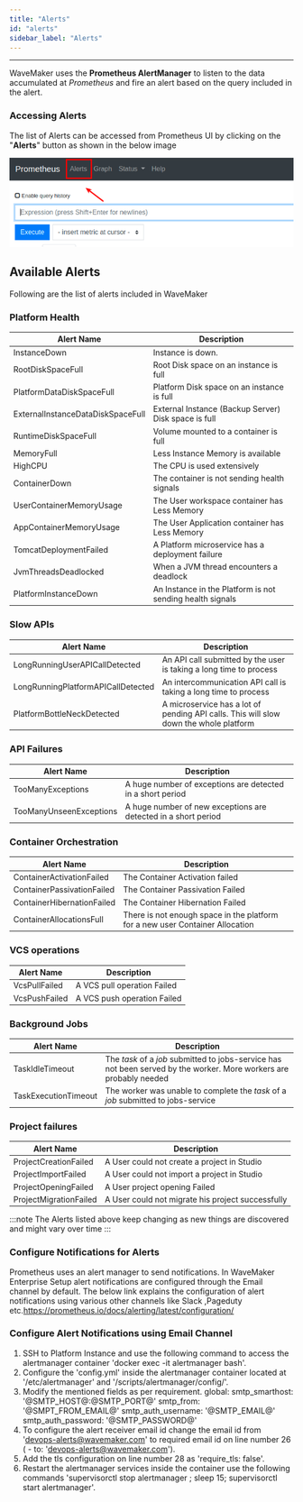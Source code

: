 ```yaml
---
title: "Alerts"
id: "alerts"
sidebar_label: "Alerts"
---
```

---

WaveMaker uses the **Prometheus AlertManager** to listen to the data accumulated at *Prometheus* and fire an alert based on the query included in the alert.

### Accessing Alerts

The list of Alerts can be accessed from Prometheus UI by clicking on the "**Alerts**" button as shown in the below image

[![Prometheus UI Alert Button](/learn/assets/wme-setup/wme-observability/prometheus/prometheus-alert-button-click.png)](/learn/assets/wme-setup/wme-observability/prometheus/prometheus-alert-button-click.png)

## Available Alerts

Following are the list of alerts included in WaveMaker

### Platform Health

| Alert Name | Description |
| ----------- | ----------- |
| InstanceDown | Instance is down. |
| RootDiskSpaceFull | Root Disk space on an instance is full |
| PlatformDataDiskSpaceFull | Platform Disk space on an instance is full |
| ExternalInstanceDataDiskSpaceFull | External Instance (Backup Server) Disk space is full |
| RuntimeDiskSpaceFull | Volume mounted to a container is full |
| MemoryFull | Less Instance Memory is available |
| HighCPU | The CPU is used extensively |
| ContainerDown | The container is not sending health signals |
| UserContainerMemoryUsage | The User workspace container has Less Memory |
| AppContainerMemoryUsage | The User Application container has Less Memory |
| TomcatDeploymentFailed | A Platform microservice has a deployment failure |
| JvmThreadsDeadlocked | When a JVM thread encounters a deadlock |
| PlatformInstanceDown | An Instance in the Platform is not sending health signals |

### Slow APIs

| Alert Name | Description |
| ----------- | ----------- |
| LongRunningUserAPICallDetected | An API call submitted by the user is taking a long time to process |
| LongRunningPlatformAPICallDetected | An intercommunication API call is taking a long time to process |
| PlatformBottleNeckDetected | A microservice has a lot of pending API calls. This will slow down the whole platform |

### API Failures

| Alert Name | Description |
| ----------- | ----------- |
| TooManyExceptions | A huge number of exceptions are detected in a short period |
| TooManyUnseenExceptions | A huge number of new exceptions are detected in a short period |

### Container Orchestration

| Alert Name | Description |
| ----------- | ----------- |
| ContainerActivationFailed | The Container Activation failed |
| ContainerPassivationFailed | The Container Passivation Failed|
| ContainerHibernationFailed | The Container Hibernation Failed|
| ContainerAllocationsFull | There is not enough space in the platform for a new user Container Allocation |

### VCS operations

| Alert Name | Description |
| ----------- | ----------- |
| VcsPullFailed | A VCS pull operation Failed |
| VcsPushFailed | A VCS push operation Failed |

### Background Jobs

| Alert Name | Description |
| ----------- | ----------- |
| TaskIdleTimeout | The *task* of a *job* submitted to jobs-service has not been served by the worker. More workers are probably needed |
| TaskExecutionTimeout | The worker was unable to complete the *task* of a *job* submitted to jobs-service |

### Project failures

| Alert Name | Description |
| ----------- | ----------- |
| ProjectCreationFailed | A User could not create a project in Studio |
| ProjectImportFailed | A User could not import a project in Studio |
| ProjectOpeningFailed | A User project opening Failed |
| ProjectMigrationFailed | A User could not migrate his project successfully |

:::note
The Alerts listed above keep changing as new things are discovered and might vary over time
:::

### Configure Notifications for Alerts

Prometheus uses an alert manager to send notifications. In WaveMaker Enterprise Setup alert notifications are configured through the Email channel by default. The below link explains the configuration of alert notifications using various other channels like Slack ,Pageduty etc.https://prometheus.io/docs/alerting/latest/configuration/

### Configure Alert Notifications using Email Channel

1) SSH to Platform Instance and use the following command to access the alertmanager container 'docker exec -it alertmanager bash'.
2) Configure the 'config.yml' inside the alertmanager container located at '/etc/alertmanager' and '/scripts/alertmanager/config/'.
3) Modify the mentioned fields as per requirement.
global:
  smtp_smarthost: '@SMTP_HOST@:@SMTP_PORT@'
  smtp_from: '@SMPT_FROM_EMAIL@'
  smtp_auth_username: '@SMTP_EMAIL@'
  smtp_auth_password: '@SMTP_PASSWORD@'
4) To configure the alert receiver email id change the email id from 'devops-alerts@wavemaker.com' to required email id on line number 26 (  - to: 'devops-alerts@wavemaker.com').
5) Add the tls configuration on line number 28 as 'require_tls: false'.
6) Restart the alertmanager services inside the container use the following commands 'supervisorctl stop alertmanager ; sleep 15; supervisorctl start alertmanager'.
